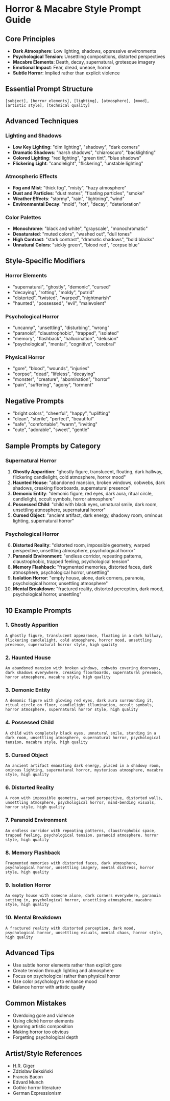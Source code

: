 # Horror & Macabre Style Prompt Guide

## Core Principles
- **Dark Atmosphere**: Low lighting, shadows, oppressive environments
- **Psychological Tension**: Unsettling compositions, distorted perspectives
- **Macabre Elements**: Death, decay, supernatural, grotesque imagery
- **Emotional Impact**: Fear, dread, unease, horror
- **Subtle Horror**: Implied rather than explicit violence

## Essential Prompt Structure
```
[subject], [horror elements], [lighting], [atmosphere], [mood], [artistic style], [technical quality]
```

## Advanced Techniques

### Lighting and Shadows
- **Low Key Lighting**: "dim lighting", "shadowy", "dark corners"
- **Dramatic Shadows**: "harsh shadows", "chiaroscuro", "backlighting"
- **Colored Lighting**: "red lighting", "green tint", "blue shadows"
- **Flickering Light**: "candlelight", "flickering", "unstable lighting"

### Atmospheric Effects
- **Fog and Mist**: "thick fog", "misty", "hazy atmosphere"
- **Dust and Particles**: "dust motes", "floating particles", "smoke"
- **Weather Effects**: "stormy", "rain", "lightning", "wind"
- **Environmental Decay**: "mold", "rot", "decay", "deterioration"

### Color Palettes
- **Monochrome**: "black and white", "grayscale", "monochromatic"
- **Desaturated**: "muted colors", "washed out", "dull tones"
- **High Contrast**: "stark contrast", "dramatic shadows", "bold blacks"
- **Unnatural Colors**: "sickly green", "blood red", "corpse blue"

## Style-Specific Modifiers

### Horror Elements
- "supernatural", "ghostly", "demonic", "cursed"
- "decaying", "rotting", "moldy", "putrid"
- "distorted", "twisted", "warped", "nightmarish"
- "haunted", "possessed", "evil", "malevolent"

### Psychological Horror
- "uncanny", "unsettling", "disturbing", "wrong"
- "paranoid", "claustrophobic", "trapped", "isolated"
- "memory", "flashback", "hallucination", "delusion"
- "psychological", "mental", "cognitive", "cerebral"

### Physical Horror
- "gore", "blood", "wounds", "injuries"
- "corpse", "dead", "lifeless", "decaying"
- "monster", "creature", "abomination", "horror"
- "pain", "suffering", "agony", "torment"

## Negative Prompts
- "bright colors", "cheerful", "happy", "uplifting"
- "clean", "sterile", "perfect", "beautiful"
- "safe", "comfortable", "warm", "inviting"
- "cute", "adorable", "sweet", "gentle"

## Sample Prompts by Category

### Supernatural Horror
1. **Ghostly Apparition**: "ghostly figure, translucent, floating, dark hallway, flickering candlelight, cold atmosphere, horror mood"
2. **Haunted House**: "abandoned mansion, broken windows, cobwebs, dark shadows, creaking floorboards, supernatural presence"
3. **Demonic Entity**: "demonic figure, red eyes, dark aura, ritual circle, candlelight, occult symbols, horror atmosphere"
4. **Possessed Child**: "child with black eyes, unnatural smile, dark room, unsettling atmosphere, supernatural horror"
5. **Cursed Object**: "ancient artifact, dark energy, shadowy room, ominous lighting, supernatural horror"

### Psychological Horror
6. **Distorted Reality**: "distorted room, impossible geometry, warped perspective, unsettling atmosphere, psychological horror"
7. **Paranoid Environment**: "endless corridor, repeating patterns, claustrophobic, trapped feeling, psychological tension"
8. **Memory Flashback**: "fragmented memories, distorted faces, dark atmosphere, psychological horror, unsettling"
9. **Isolation Horror**: "empty house, alone, dark corners, paranoia, psychological horror, unsettling atmosphere"
10. **Mental Breakdown**: "fractured reality, distorted perception, dark mood, psychological horror, unsettling"

## 10 Example Prompts

### 1. Ghostly Apparition
```
A ghostly figure, translucent appearance, floating in a dark hallway, flickering candlelight, cold atmosphere, horror mood, unsettling presence, supernatural horror style, high quality
```

### 2. Haunted House
```
An abandoned mansion with broken windows, cobwebs covering doorways, dark shadows everywhere, creaking floorboards, supernatural presence, horror atmosphere, macabre style, high quality
```

### 3. Demonic Entity
```
A demonic figure with glowing red eyes, dark aura surrounding it, ritual circle on floor, candlelight illumination, occult symbols, horror atmosphere, supernatural horror style, high quality
```

### 4. Possessed Child
```
A child with completely black eyes, unnatural smile, standing in a dark room, unsettling atmosphere, supernatural horror, psychological tension, macabre style, high quality
```

### 5. Cursed Object
```
An ancient artifact emanating dark energy, placed in a shadowy room, ominous lighting, supernatural horror, mysterious atmosphere, macabre style, high quality
```

### 6. Distorted Reality
```
A room with impossible geometry, warped perspective, distorted walls, unsettling atmosphere, psychological horror, mind-bending visuals, horror style, high quality
```

### 7. Paranoid Environment
```
An endless corridor with repeating patterns, claustrophobic space, trapped feeling, psychological tension, paranoid atmosphere, horror style, high quality
```

### 8. Memory Flashback
```
Fragmented memories with distorted faces, dark atmosphere, psychological horror, unsettling imagery, mental distress, horror style, high quality
```

### 9. Isolation Horror
```
An empty house with someone alone, dark corners everywhere, paranoia setting in, psychological horror, unsettling atmosphere, macabre style, high quality
```

### 10. Mental Breakdown
```
A fractured reality with distorted perception, dark mood, psychological horror, unsettling visuals, mental chaos, horror style, high quality
```

## Advanced Tips
- Use subtle horror elements rather than explicit gore
- Create tension through lighting and atmosphere
- Focus on psychological rather than physical horror
- Use color psychology to enhance mood
- Balance horror with artistic quality

## Common Mistakes
- Overdoing gore and violence
- Using cliché horror elements
- Ignoring artistic composition
- Making horror too obvious
- Forgetting psychological depth

## Artist/Style References
- H.R. Giger
- Zdzisław Beksiński
- Francis Bacon
- Edvard Munch
- Gothic horror literature
- German Expressionism
